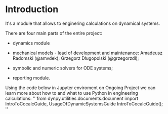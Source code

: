 # Introduction

It's a module that allows to enginering calculations on dynamical systems. 

There are four main parts of the entire project:

- dynamics module

- mechanical models - lead of development and maintenance: Amadeusz Radomski (@amvdek); Grzegorz Długopolski (@grzegorzdl);

- symbolic and numeric solvers for ODE systems;

- reporting module.

Using the code below in Jupyter enviroment on Ongoing Project we can learn more about how to and what to use Python in engineering calculations:
''
from dynpy.utilities.documents.document import IntroToCocalcGuide, UsageOfDynamicSystemsGuide
IntroToCocalcGuide();
''

